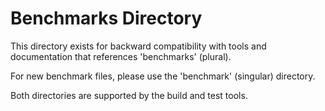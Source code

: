 # Benchmarks Directory

This directory exists for backward compatibility with tools and documentation that references 'benchmarks' (plural).

For new benchmark files, please use the 'benchmark' (singular) directory.

Both directories are supported by the build and test tools.